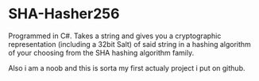 # SHA-Hasher256
Programmed in C#. Takes a string and gives you a cryptographic representation (including a 32bit Salt) of said string in a hashing algorithm of your choosing from the SHA hashing algorithm family.

Also i am a noob and this is sorta my first actualy project i put on github. 
